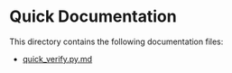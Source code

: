 # Quick Documentation

This directory contains the following documentation files:

- [quick_verify.py.md](./quick_verify.py.md)
